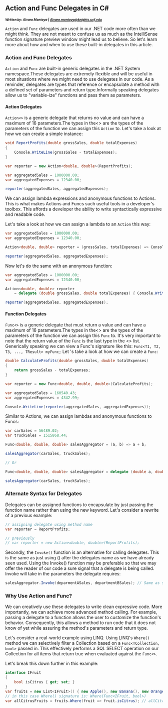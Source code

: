 ﻿## Action and Func Delegates in C#
<font size="1"> ***Written by: Alvaro Montoya | Alvaro.montoya@knights.ucf.edu*** </font> 

`Action` and `Func` delegates are used in our .NET code more often than we might think. They are not meant to confuse us as much as the IntelliSense function signature preview window might lead us to believe. So let's learn more about how and when to use these built-in delegates in this article.
### Action and Func Delegates
`Action` and `Func` are built-in generic delegates in the .NET System namespace.These delegates are extremely flexible and will be useful in most situations where we might need to use delegates in our code. As a reminder, delegates are types that reference or encapsulate a method with a defined set of parameters and return type.Informally speaking delegates allow us to "variable-ize" functions and pass them as parameters.
#### Action Delegates
`Action<>` is a generic delegate that returns no value and can have a maximum of 16 parameters.The types in the<> are the types of the parameters of the function we can assign this `Action` to.
Let's take a look at how we can create a simple instance:
```C#
void ReportProfits(double grossSales, double totalExpenses)
{
    Console.WriteLine(grossSales - totalExpenses);
}

var reporter = new Action<double, double>(ReportProfits);

var aggregatedSales = 1000000.00;
var aggregatedExpenses = 12340.00;

reporter(aggregatedSales, aggregatedExpenses);
```
We can assign lambda expressions and anonymous functions to Actions. This is what makes Actions and Funcs such useful tools in a developer's toolbox. This affords a developer the ability to write syntactically expressive and readable code.

Let's take a look at how we can assign a lambda to an `Action` this way:
```C#
var aggregatedSales = 1000000.00;
var aggregatedExpenses = 12340.00;

Action<double, double> reporter = (grossSales, totalExpenses) => Console.WriteLine(grossSales - totalExpenses);

reporter(aggregatedSales, aggregatedExpenses);
```

Now let's do the same with an anonymous function:

```C#
var aggregatedSales = 1000000.00;
var aggregatedExpenses = 12340.00;

Action<double, double> reporter
    = delegate (double grossSales, double totalExpenses) { Console.WriteLine(grossSales - totalExpenses); };

reporter(aggregatedSales, aggregatedExpenses);
```
#### Function Delegates
`Func<>` is a generic delegate that must return a value and can have a maximum of 16 parameters.The types in the<> are the types of the parameters of the function we can assign this `Func` to. It's very important to note that the return value of the `Func` is the last type in the <> list.
Generically speaking we can view a Func's signature like this:
`Func<T1, T2, T3, ..., TResult> myFunc;`
Let 's take a look at how we can create a `Func`:
```C#
double CalculateProfits(double grossSales, double totalExpenses)
{
    return grossSales - totalExpenses;
}

var reporter = new Func<double, double, double>(CalculateProfits);

var aggregatedSales = 160540.43;
var aggregatedExpenses = 4342.99;

Console.WriteLine(reporter(aggregatedSales, aggregatedExpenses));
```

Similar to Actions, we can assign lambdas and anonymous functions to Funcs:
```C#
var carSales = 56489.02;
var truckSales = 1515868.44;

Func<double, double, double> salesAggregator = (a, b) => a + b;

salesAggregator(carSales, truckSales);

// Or

Func<double, double, double> salesAggregator = delegate (double a, double b) { return a + b; };

salesAggregator(carSales, truckSales);
```
### Alternate Syntax for Delegates
Delegates can be assigned functions to encapsulate by just passing the function name rather than using the new keyword. Let's consider a rewrite of a previous example:
```C#
// assigning delegate using method name
var reporter = ReportProfits;

// previously
// var reporter = new Action<double, double>(ReportProfits);
```
Secondly, the `Invoke()` function is an alternative for calling delegates. This is the same as just using () after the delegates name as we have already seen used. Using the Invoke() function may be preferable so that we may offer the reader of our code a sure signal that a delegate is being called. Invoke will take in the parameters the delegate requires:
```C#
salesAggregator.Invoke(deparmentASales, departmentBSales); // Same as salesAggregator(deparmentASales, departmentBSales)
```
### Why Use Action and Func?
We can creatively use these delegates to write clean expressive code. More importantly, we can achieve more advanced method calling. For example, passing a delegate to a function allows the user to customize the function's behavior. Consequently, this allows a method to run code that it does not know of yet while assuring the method's parameters and return type.

Let's consider a real-world example using LINQ. Using LINQ's `Where()` method we can selectively filter a Collection based on a `Func<TCollection, bool>` passed in. This effectively performs a SQL SELECT operation on our Collection for all items that return true when evaluated against the `Func<>`.

Let's break this down further in this example:
```C#
interface IFruit
{
    bool isCitrus { get; set; }
}
var fruits = new List<IFruit>() { new Apple(), new Banana(), new Orange() };
// in this case Where() signature is: Where(Func<IFruit, bool>)
var allCitrusFruits = fruits.Where(fruit => fruit.isCitrus); // allCitrusFruits should now only be a collection containing 'Orange'
```